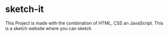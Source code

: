 # sketch-it
This Project is made with the combination of HTML, CSS an JavaScript. This is a sketch website where you can sketch
